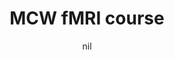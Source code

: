 ---
title: "MCW fMRI course"
project_id: 
date: nil
conference_id: ""
presenters:
   - peter_bandettini
summary: "<p>MCW fMRI course, Milwaukee, WI.</p>"
file: /assets/presentations/T153.ppt
filename: T153.ppt
layout: presentation
---
